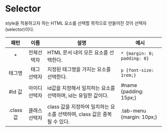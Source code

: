 # Selector
style을 적용하고자 하는 HTML 요소를 선택할 목적으로 만들어진 것이 선택자(selector)이다.

|패턴|이름|설명|예시|
|:-------:|:------:|----------|------------|
|*|전체선택자|HTML 문서 내의 모든 요소를 선택한다.|`* {margin: 0; padding: 0}`|
|태그명|태그 선택자|지정된 태그명을 가지는 요소를 선택한다.|`p {font-size: 1rem;}`|
|#id 값|아이디 선택자|id값을 지정해서 일치하는 요소를 선택하며, id는 유일한 값이다.|#name {padding: 15px;}|
|.class 값|클래스 선택자|class 값을 지정하여 일치하는 요소를 선택하며, class 값은 중복될 수 있다.|.tab-menu {margin: 10px;}|